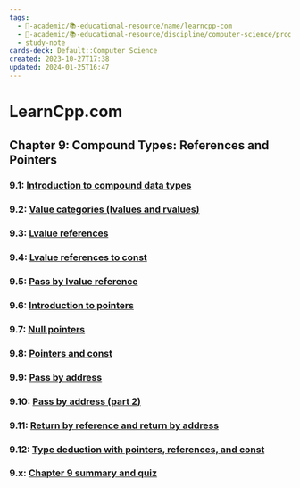 ```yaml
---
tags:
  - 🔴-academic/📚-educational-resource/name/learncpp-com
  - 🔴-academic/📚-educational-resource/discipline/computer-science/programming-language/cpp
  - study-note
cards-deck: Default::Computer Science
created: 2023-10-27T17:38
updated: 2024-01-25T16:47
---
```


# LearnCpp.com

## Chapter 9꞉ Compound Types: References and Pointers

### 9.1: [Introduction to compound data types](https://www.learncpp.com/cpp-tutorial/introduction-to-compound-data-types/)

### 9.2: [Value categories (lvalues and rvalues)](https://www.learncpp.com/cpp-tutorial/value-categories-lvalues-and-rvalues/)

### 9.3: [Lvalue references](https://www.learncpp.com/cpp-tutorial/lvalue-references/)

### 9.4: [Lvalue references to const](https://www.learncpp.com/cpp-tutorial/lvalue-references-to-const/)

### 9.5: [Pass by lvalue reference](https://www.learncpp.com/cpp-tutorial/pass-by-lvalue-reference/)

### 9.6: [Introduction to pointers](https://www.learncpp.com/cpp-tutorial/introduction-to-pointers/)

### 9.7: [Null pointers](https://www.learncpp.com/cpp-tutorial/null-pointers/)

### 9.8: [Pointers and const](https://www.learncpp.com/cpp-tutorial/pointers-and-const/)

### 9.9: [Pass by address](https://www.learncpp.com/cpp-tutorial/pass-by-address/)

### 9.10: [Pass by address (part 2)](https://www.learncpp.com/cpp-tutorial/pass-by-address-part-2/)

### 9.11: [Return by reference and return by address](https://www.learncpp.com/cpp-tutorial/return-by-reference-and-return-by-address/)

### 9.12: [Type deduction with pointers, references, and const](https://www.learncpp.com/cpp-tutorial/type-deduction-with-pointers-references-and-const/)

### 9.x: [Chapter 9 summary and quiz](https://www.learncpp.com/cpp-tutorial/chapter-9-summary-and-quiz/)



